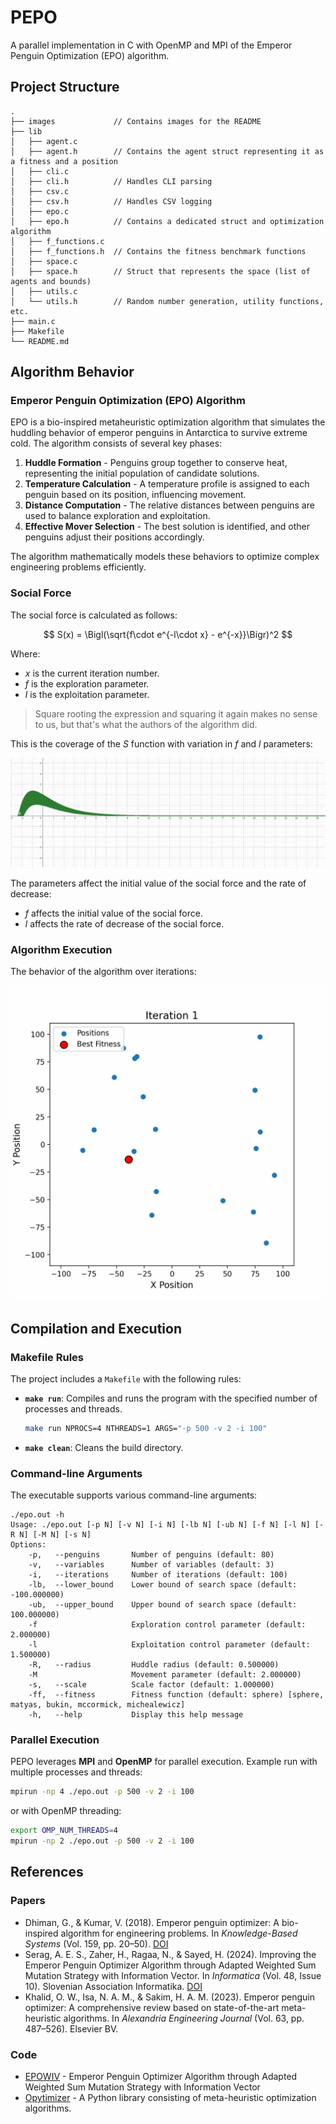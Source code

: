 # PEPO

A parallel implementation in C with OpenMP and MPI of the Emperor Penguin Optimization (EPO) algorithm.

## Project Structure

```
.
├── images             // Contains images for the README
├── lib
│   ├── agent.c
│   ├── agent.h        // Contains the agent struct representing it as a fitness and a position
│   ├── cli.c
│   ├── cli.h          // Handles CLI parsing
│   ├── csv.c
│   ├── csv.h          // Handles CSV logging
│   ├── epo.c
│   ├── epo.h          // Contains a dedicated struct and optimization algorithm
│   ├── f_functions.c
│   ├── f_functions.h  // Contains the fitness benchmark functions
│   ├── space.c
│   ├── space.h        // Struct that represents the space (list of agents and bounds)
│   ├── utils.c
│   └── utils.h        // Random number generation, utility functions, etc.
├── main.c
├── Makefile
└── README.md
```

## Algorithm Behavior

### Emperor Penguin Optimization (EPO) Algorithm

EPO is a bio-inspired metaheuristic optimization algorithm that simulates the huddling behavior of emperor penguins in Antarctica to survive extreme cold. The algorithm consists of several key phases:

1. **Huddle Formation** - Penguins group together to conserve heat, representing the initial population of candidate solutions.
2. **Temperature Calculation** - A temperature profile is assigned to each penguin based on its position, influencing movement.
3. **Distance Computation** - The relative distances between penguins are used to balance exploration and exploitation.
4. **Effective Mover Selection** - The best solution is identified, and other penguins adjust their positions accordingly.

The algorithm mathematically models these behaviors to optimize complex engineering problems efficiently.

### Social Force

The social force is calculated as follows:

$$
S(x) = \Bigl(\sqrt{f\cdot e^{-l\cdot x} - e^{-x}}\Bigr)^2
$$

Where:

- $x$ is the current iteration number.
- $f$ is the exploration parameter.
- $l$ is the exploitation parameter.

> Square rooting the expression and squaring it again makes no sense to us, but that's what the authors of the algorithm did.

This is the coverage of the $S$ function with variation in $f$ and $l$ parameters:

![Social force](./images/social_force_var.png)

The parameters affect the initial value of the social force and the rate of decrease:

- $f$ affects the initial value of the social force.
- $l$ affects the rate of decrease of the social force.

### Algorithm Execution

The behavior of the algorithm over iterations:

![Algorithm Behavior](./images/alg.gif)

## Compilation and Execution

### Makefile Rules

The project includes a `Makefile` with the following rules:

- **`make run`**: Compiles and runs the program with the specified number of processes and threads.
  ```sh
  make run NPROCS=4 NTHREADS=1 ARGS="-p 500 -v 2 -i 100"
  ```
- **`make clean`**: Cleans the build directory.

### Command-line Arguments

The executable supports various command-line arguments:

```
./epo.out -h
Usage: ./epo.out [-p N] [-v N] [-i N] [-lb N] [-ub N] [-f N] [-l N] [-R N] [-M N] [-s N]
Options:
	-p,   --penguins       Number of penguins (default: 80)
	-v,   --variables      Number of variables (default: 3)
	-i,   --iterations     Number of iterations (default: 100)
	-lb,  --lower_bound    Lower bound of search space (default: -100.000000)
	-ub,  --upper_bound    Upper bound of search space (default: 100.000000)
	-f                     Exploration control parameter (default: 2.000000)
	-l                     Exploitation control parameter (default: 1.500000)
	-R,   --radius         Huddle radius (default: 0.500000)
	-M                     Movement parameter (default: 2.000000)
	-s,   --scale          Scale factor (default: 1.000000)
	-ff,  --fitness        Fitness function (default: sphere) [sphere, matyas, bukin, mccormick, michealewicz]
	-h,   --help           Display this help message
```

### Parallel Execution

PEPO leverages **MPI** and **OpenMP** for parallel execution. Example run with multiple processes and threads:

```sh
mpirun -np 4 ./epo.out -p 500 -v 2 -i 100
```

or with OpenMP threading:

```sh
export OMP_NUM_THREADS=4
mpirun -np 2 ./epo.out -p 500 -v 2 -i 100
```

## References

### Papers

- Dhiman, G., & Kumar, V. (2018). Emperor penguin optimizer: A bio-inspired algorithm for engineering problems. In *Knowledge-Based Systems* (Vol. 159, pp. 20–50). [DOI](https://doi.org/10.1016/j.knosys.2018.06.001)
- Serag, A. E. S., Zaher, H., Ragaa, N., & Sayed, H. (2024). Improving the Emperor Penguin Optimizer Algorithm through Adapted Weighted Sum Mutation Strategy with Information Vector. In *Informatica* (Vol. 48, Issue 10). Slovenian Association Informatika. [DOI](https://doi.org/10.31449/inf.v48i10.5757)
- Khalid, O. W., Isa, N. A. M., & Sakim, H. A. M. (2023). Emperor penguin optimizer: A comprehensive review based on state-of-the-art meta-heuristic algorithms. In *Alexandria Engineering Journal* (Vol. 63, pp. 487–526). Elsevier BV.

### Code

- [EPOWIV](https://github.com/ahmedsssssA/EPOWIV) - Emperor Penguin Optimizer Algorithm through Adapted Weighted Sum Mutation Strategy with Information Vector
- [Opytimizer](https://github.com/gugarosa/opytimizer) - A Python library consisting of meta-heuristic optimization algorithms.



